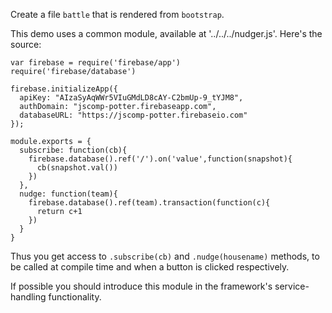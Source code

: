 Create a file `battle` that is rendered from `bootstrap`.

This demo uses a common module, available at '../../../nudger.js'. Here's the source:

```
var firebase = require('firebase/app')
require('firebase/database')

firebase.initializeApp({
  apiKey: "AIzaSyAqWWr5VIuGMdLD8cAY-C2bmUp-9_tYJM8",
  authDomain: "jscomp-potter.firebaseapp.com",
  databaseURL: "https://jscomp-potter.firebaseio.com"
});

module.exports = {
  subscribe: function(cb){
    firebase.database().ref('/').on('value',function(snapshot){
      cb(snapshot.val())
    })
  },
  nudge: function(team){
    firebase.database().ref(team).transaction(function(c){
      return c+1
    })
  }
}
```

Thus you get access to `.subscribe(cb)` and `.nudge(housename)` methods, to be called at compile time and when a button is clicked respectively.

If possible you should introduce this module in the framework's service-handling functionality.